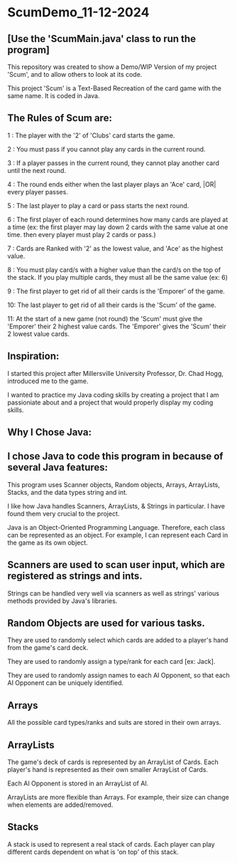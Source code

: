 # ScumDemo_11-12-2024
[Use the 'ScumMain.java' class to run the program]
--------------------------------------------------

This repository was created to show a Demo/WIP Version of my project 'Scum', and to allow others to look at its code.

This project 'Scum' is a Text-Based Recreation of the card game with the same name. It is coded in Java.

The Rules of Scum are:
----------------------

1 : The player with the '2' of 'Clubs' card starts the game.

2 : You must pass if you cannot play any cards in the current round.

3 : If a player passes in the current round, they cannot play another card until the next round.

4 : The round ends either when the last player plays an 'Ace' card, |OR| every player passes.

5 : The last player to play a card or pass starts the next round.

6 : The first player of each round determines how many cards are played at a time (ex: the first player may lay down 2 cards with the same value at one time. then every player must play 2 cards or pass.)

7 : Cards are Ranked with '2' as the lowest value, and 'Ace' as the highest value.

8 : You must play card/s with a higher value than the card/s on the top of the stack. If you play multiple cards, they must all be the same value (ex: 6)

9 : The first player to get rid of all their cards is the 'Emporer' of the game.

10: The last player to get rid of all their cards is the 'Scum' of the game.

11: At the start of a new game (not round) the 'Scum' must give the 'Emporer' their 2 highest value cards. The 'Emporer' gives the 'Scum' their 2 lowest value cards.


Inspiration:
------------

I started this project after Millersville University Professor, Dr. Chad Hogg, introduced me to the game.

I wanted to practice my Java coding skills by creating a project that I am passioniate about and a project that would properly display my coding skills.


Why I Chose Java:
-----------------

I chose Java to code this program in because of several Java features:
----------------------------------------------------------------------

This program uses Scanner objects, Random objects, Arrays, ArrayLists, Stacks, and the data types string and int.

I like how Java handles Scanners, ArrayLists, & Strings in particular. I have found them very crucial to the project.

Java is an Object-Oriented Programming Language. Therefore, each class can be represented as an object. For example, I can represent each Card in the game as its own object.

  Scanners are used to scan user input, which are registered as strings and ints. 
  -------------------------------------------------------------------------------

Strings can be handled very well via scanners as well as strings' various methods provided by Java's libraries.

  Random Objects are used for various tasks.
  ------------------------------------------
  
They are used to randomly select which cards are added to a player's hand from the game's card deck.

They are used to randomly assign a type/rank for each card [ex: Jack].

They are used to randomly assign names to each AI Opponent, so that each AI Opponent can be uniquely identified.

  Arrays
  ------

All the possible card types/ranks and suits are stored in their own arrays.

  ArrayLists
  ----------

The game's deck of cards is represented by an ArrayList of Cards. Each player's hand is represented as their own smaller ArrayList of Cards.

Each AI Opponent is stored in an ArrayList of AI.

ArrayLists are more flexible than Arrays. For example, their size can change when elements are added/removed.

  Stacks
  ------

A stack is used to represent a real stack of cards. Each player can play different cards dependent on what is 'on top' of this stack.

